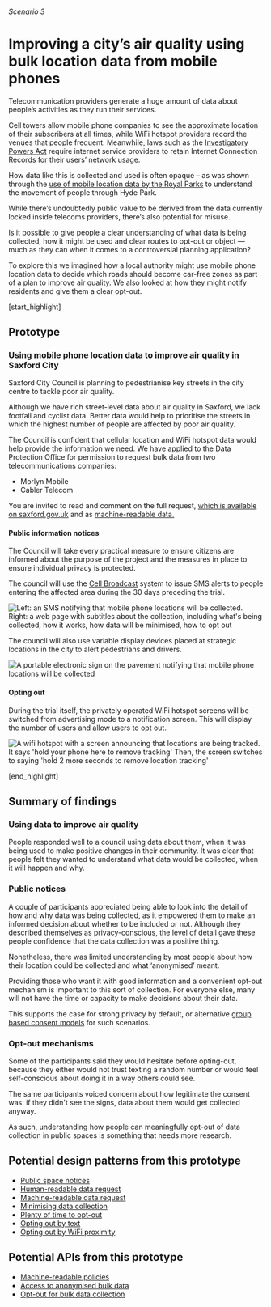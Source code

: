 ###### Scenario 3
# Improving a city’s air quality using bulk location data from mobile phones

Telecommunication providers generate a huge amount of data about people’s activities as they run their services.

Cell towers allow mobile phone companies to see the approximate location of their subscribers at all times, while WiFi hotspot providers record the venues that people frequent. Meanwhile, laws such as the [Investigatory Powers Act](http://www.legislation.gov.uk/ukpga/2016/25/contents/enacted) require internet service providers to retain Internet Connection Records for their users’ network usage.

How data like this is collected and used is often opaque – as was shown through the [use of mobile location data by the Royal Parks](https://www.theguardian.com/world/2015/dec/25/hyde-park-visitors-tracked-mobile-phone-data-ee) to understand the movement of people through Hyde Park.

While there’s undoubtedly public value to be derived from the data currently locked inside telecoms providers, there’s also potential for misuse.

Is it possible to give people a clear understanding of what data is being collected, how it might be used and clear routes to opt-out or object &mdash; much as they can when it comes to a controversial planning application?

To explore this we imagined how a local authority might use mobile phone location data to decide which roads should become car-free zones as part of a plan to improve air quality. We also looked at how they might notify residents and give them a clear opt-out.


[start_highlight]

## Prototype
### Using mobile phone location data to improve air quality in Saxford City

Saxford City Council is planning to pedestrianise key streets in the city centre to tackle poor air quality.

Although we have rich street-level data about air quality in Saxford, we lack footfall and cyclist data. Better data would help to prioritise the streets in which the highest number of people are affected by poor air quality.


The Council is confident that cellular location and WiFi hotspot data would help provide the information we need. We have applied to the Data Protection Office for permission to request bulk data from two telecommunications companies:

 * Morlyn Mobile
 * Cabler Telecom


You are invited to read and comment on the full request, [which is available on saxford.gov.uk](https://gist.github.com/paulfurley/21ac195a66803588a27870f634dfef02#file-collection_request-md) and as [machine-readable data.](https://gist.githubusercontent.com/paulfurley/21ac195a66803588a27870f634dfef02/raw/75910d4dd41091f1fd7e49636169c0e09957b76c/collection_request.json)

#### Public information notices

The Council will take every practical measure to ensure citizens are informed about the purpose of the project and the measures in place to ensure individual privacy is protected.

The council will use the [Cell Broadcast](https://en.wikipedia.org/wiki/Cell_Broadcast) system to issue SMS alerts to people entering the affected area during the 30 days preceding the trial.

![Left: an SMS notifying that mobile phone locations will be collected. Right: a web page with subtitles about the collection, including what's being collected, how it works, how data will be minimised, how to opt out](https://s3-eu-west-1.amazonaws.com/projectsbyif.com/longform/openapis.projectsbyif.com/Saxford-council_prototype-v1.jpg)

The council will also use variable display devices placed at strategic locations in the city to alert pedestrians and drivers.

![A portable electronic sign on the pavement notifying that mobile phone locations will be collected](https://s3-eu-west-1.amazonaws.com/projectsbyif.com/longform/openapis.projectsbyif.com/variable-message-signs_v2.gif)

#### Opting out

During the trial itself, the privately operated WiFi hotspot screens will be switched from advertising mode to a notification screen. This will display the number of users and allow users to opt out.

![A wifi hotspot with a screen announcing that locations are being tracked. It says 'hold your phone here to remove tracking' Then, the screen switches to saying 'hold 2 more seconds to remove location tracking'](https://s3-eu-west-1.amazonaws.com/projectsbyif.com/longform/openapis.projectsbyif.com/bus-stop-ad_v1.gif)

[end_highlight]

## Summary of findings

### Using data to improve air quality

People responded well to a council using data about them, when it was being used to make positive changes in their community. It was clear that people felt they wanted to understand what data would be collected, when it will happen and why.

### Public notices

A couple of participants appreciated being able to look into the detail of how and why data was being collected, as it empowered them to make an informed decision about whether to be included or not. Although they described themselves as privacy-conscious, the level of detail gave these people confidence that the data collection was a positive thing.

Nonetheless, there was limited understanding by most people about how their location could be collected and what ‘anonymised’ meant.

Providing those who want it with good information and a convenient opt-out mechanism is important to this sort of collection. For everyone else, many will not have the time or capacity to make decisions about their data.

This supports the case for strong privacy by default, or alternative [group based consent models](https://www.connectedhealthcities.org/get-involved/citizens-juries/) for such scenarios.

### Opt-out mechanisms

Some of the participants said they would hesitate before opting-out, because they either would not trust texting a random number or would feel self-conscious about doing it in a way others could see.

The same participants voiced concern about how legitimate the consent was: if they didn't see the signs, data about them would get collected anyway.

As such, understanding how people can meaningfully opt-out of data collection in public spaces is something that needs more research.

## Potential design patterns from this prototype

* [Public space notices](/appendix-potential-design-patterns-for-open-apis-in-the-utilities-sector#publicspacenotices)
* [Human-readable data request](/appendix-potential-design-patterns-for-open-apis-in-the-utilities-sector#humanreadabledatarequest)
* [Machine-readable data request](/appendix-potential-design-patterns-for-open-apis-in-the-utilities-sector#machinereadabledatarequest)
* [Minimising data collection](/appendix-potential-design-patterns-for-open-apis-in-the-utilities-sector#minimisingdatacollection)
* [Plenty of time to opt-out](/appendix-potential-design-patterns-for-open-apis-in-the-utilities-sector#plentyoftimetooptout)
* [Opting out by text](/appendix-potential-design-patterns-for-open-apis-in-the-utilities-sector#optingoutbytext)
* [Opting out by WiFi proximity](/appendix-potential-design-patterns-for-open-apis-in-the-utilities-sector#optingoutbywifiproximity)

## Potential APIs from this prototype

* [Machine-readable policies](/appendix-potential-open-apis-for-the-telecoms-sector#machinereadablepolicies)
* [Access to anonymised bulk data](/appendix-potential-open-apis-for-the-telecoms-sector#accesstoanonymisedbulkdata)
* [Opt-out for bulk data collection](/appendix-potential-open-apis-for-the-telecoms-sector#optoutforbulkdatacollection)
